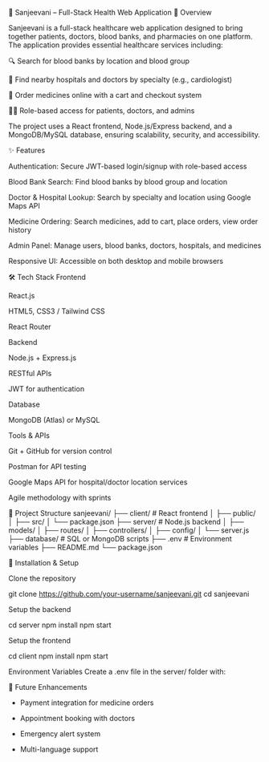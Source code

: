🏥 Sanjeevani – Full-Stack Health Web Application
📌 Overview

Sanjeevani is a full-stack healthcare web application designed to bring together patients, doctors, blood banks, and pharmacies on one platform. The application provides essential healthcare services including:

🔍 Search for blood banks by location and blood group

🏨 Find nearby hospitals and doctors by specialty (e.g., cardiologist)

💊 Order medicines online with a cart and checkout system

👩‍⚕️ Role-based access for patients, doctors, and admins

The project uses a React frontend, Node.js/Express backend, and a MongoDB/MySQL database, ensuring scalability, security, and accessibility.

✨ Features

Authentication: Secure JWT-based login/signup with role-based access

Blood Bank Search: Find blood banks by blood group and location

Doctor & Hospital Lookup: Search by specialty and location using Google Maps API

Medicine Ordering: Search medicines, add to cart, place orders, view order history

Admin Panel: Manage users, blood banks, doctors, hospitals, and medicines

Responsive UI: Accessible on both desktop and mobile browsers

🛠 Tech Stack
Frontend

React.js

HTML5, CSS3 / Tailwind CSS

React Router

Backend

Node.js + Express.js

RESTful APIs

JWT for authentication

Database

MongoDB (Atlas) or MySQL

Tools & APIs

Git + GitHub for version control

Postman for API testing

Google Maps API for hospital/doctor location services

Agile methodology with sprints

📂 Project Structure
sanjeevani/
├── client/              # React frontend
│   ├── public/
│   ├── src/
│   └── package.json
├── server/              # Node.js backend
│   ├── models/
│   ├── routes/
│   ├── controllers/
│   ├── config/
│   └── server.js
├── database/            # SQL or MongoDB scripts
├── .env                 # Environment variables
├── README.md
└── package.json

🚀 Installation & Setup

Clone the repository

git clone https://github.com/your-username/sanjeevani.git
cd sanjeevani


Setup the backend

cd server
npm install
npm start


Setup the frontend

cd client
npm install
npm start


Environment Variables
Create a .env file in the server/ folder with:

📌 Future Enhancements

- Payment integration for medicine orders

- Appointment booking with doctors

- Emergency alert system

- Multi-language support
